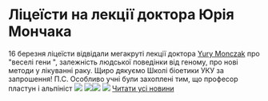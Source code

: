 
# Ліцеїсти на лекції доктора Юрія Мончака
16 березня ліцеїсти відвідали мегакруті лекції доктора [Yury Monczak](https://www.facebook.com/yury.monczak?fref=mentions&amp;hc_location=group) про "веселі гени ", залежність людської поведінки від геному, про нові методи у лікуванні раку. Щиро дякуємо Школі біоетики УКУ за запрошення!
П.С. Особливо учні були захоплені тим, що професор пластун і альпініст
![](/images/ліцеїсти-на-лекції-доктора-юрія-мончака/29261306_1637566876292176_4288409774292205568_n.jpg) ![](/images/ліцеїсти-на-лекції-доктора-юрія-мончака/29258619_1637566886292175_8333836541226909696_n.jpg)![](/images/ліцеїсти-на-лекції-доктора-юрія-мончака/29244359_1637566826292181_7101997653960949760_n.jpg)
![](/images/ліцеїсти-на-лекції-доктора-юрія-мончака/29249634_1637566862958844_4865096837012389888_n.jpg)
[Читати усі новини](/news)
       